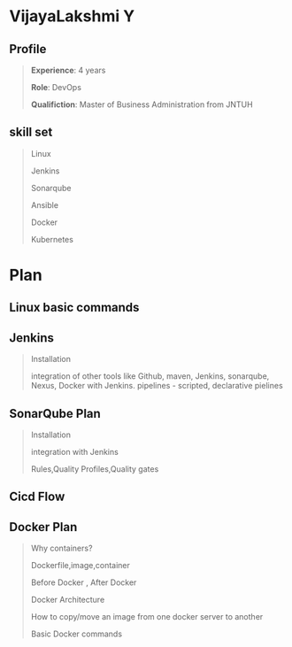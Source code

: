 
# VijayaLakshmi Y
## Profile
> **Experience**: 4 years
> 
>**Role**: DevOps
> 
> **Qualifiction**: Master of Business Administration from JNTUH


## skill set
> Linux
> 
> Jenkins
> 
> Sonarqube
> 
> Ansible
> 
> Docker
>
>  Kubernetes
# Plan
## Linux basic commands
## Jenkins 
> Installation
> 
> integration of other tools like Github, maven, Jenkins, sonarqube, Nexus, Docker with Jenkins.
> pipelines - scripted, declarative pielines
## SonarQube Plan
> Installation
> 
> integration with Jenkins
> 
> Rules,Quality Profiles,Quality gates
## Cicd Flow
## Docker Plan
>  Why containers?
>  
> Dockerfile,image,container
> 
> Before Docker , After Docker
> 
> Docker Architecture
> 
> How to copy/move an image from one docker server to another
> 
> Basic Docker commands

